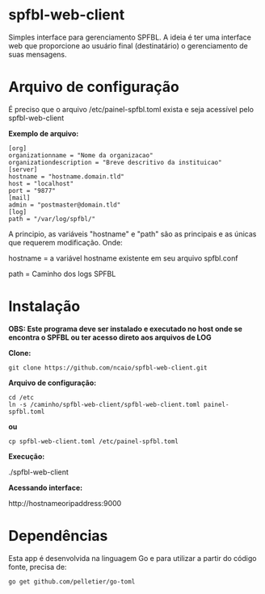 # spfbl-web-client

Simples interface para gerenciamento SPFBL. A ideia é ter uma interface web que proporcione ao usuário final (destinatário) o gerenciamento de suas mensagens.

# Arquivo de configuração

É preciso que o arquivo /etc/painel-spfbl.toml exista e seja acessível pelo spfbl-web-client

**Exemplo de arquivo:**

```
[org]
organizationname = "Nome da organizacao"
organizationdescription = "Breve descritivo da instituicao"
[server]
hostname = "hostname.domain.tld"
host = "localhost"
port = "9877"
[mail]
admin = "postmaster@domain.tld"
[log]
path = "/var/log/spfbl/"
```
A principio, as variáveis "hostname" e "path" são as principais e as únicas que requerem modificação. 
Onde:

hostname = a variável hostname existente em seu arquivo spfbl.conf

path = Caminho dos logs SPFBL

# Instalação

**OBS: Este programa deve ser instalado e executado no host onde se encontra o SPFBL ou ter acesso direto aos arquivos de LOG**

**Clone:**

```
git clone https://github.com/ncaio/spfbl-web-client.git
```
**Arquivo de configuração:**

```
cd /etc
ln -s /caminho/spfbl-web-client/spfbl-web-client.toml painel-spfbl.toml
```

**ou**

```
cp spfbl-web-client.toml /etc/painel-spfbl.toml
```

**Execução:**

./spfbl-web-client

**Acessando interface:**

http://hostnameoripaddress:9000


# Dependências

Esta app é desenvolvida na linguagem Go e para utilizar a partir do código fonte, precisa de:
```
go get github.com/pelletier/go-toml
```
